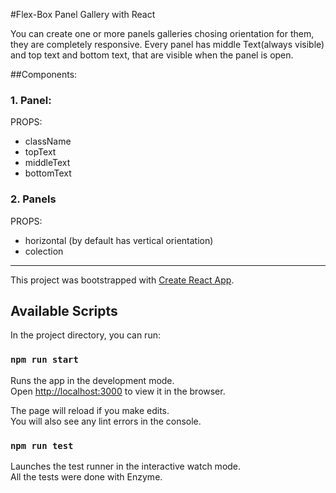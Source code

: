 #Flex-Box Panel Gallery with React

You can create one or more panels galleries chosing orientation for them, they are completely responsive. Every panel has middle Text(always visible) and top text and bottom text, that are visible when the panel is open. 

##Components: 
### 1. Panel:
PROPS:
- className
- topText
- middleText
- bottomText

### 2. Panels
PROPS:
- horizontal (by default has vertical orientation)
- colection 
 
-------------------------------------------------------------------------------------------

This project was bootstrapped with [Create React App](https://github.com/facebookincubator/create-react-app).

## Available Scripts

In the project directory, you can run:

### `npm run start`

Runs the app in the development mode.<br>
Open [http://localhost:3000](http://localhost:3000) to view it in the browser.

The page will reload if you make edits.<br>
You will also see any lint errors in the console.

### `npm run test`

Launches the test runner in the interactive watch mode.<br>
All the tests were done with Enzyme.
